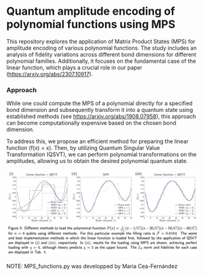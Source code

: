 # Quantum amplitude encoding of polynomial functions using MPS

This repository explores the application of Matrix Product States (MPS) for amplitude encoding of various polynomial functions. The study includes an analysis of fidelity variations across different bond dimensions for different polynomial families. Additionally, it focuses on the fundamental case of the linear function, which plays a crucial role in our paper (https://arxiv.org/abs/2307.10917).

### Approach

While one could compute the MPS of a polynomial directly for a specified bond dimension and subsequently transform it into a quantum state using established methods (see https://arxiv.org/abs/1908.07958), this approach can become computationally expensive based on the chosen bond dimension.

To address this, we propose an efficient method for preparing the linear function \(f(x) = x\). Then, by utilizing Quantum Singular Value Transformation (QSVT), we can perform polynomial transformations on the amplitudes, allowing us to obtain the desired polynomial quantum state. 

![example](example.png)


NOTE: MPS_functions.py was developped by Maria Cea-Fernández
